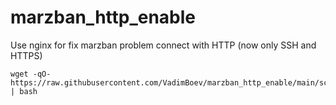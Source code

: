 # marzban_http_enable
Use nginx for fix marzban problem connect with HTTP (now only SSH and HTTPS)
  
```
wget -qO- https://raw.githubusercontent.com/VadimBoev/marzban_http_enable/main/script.sh | bash
```
